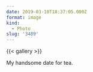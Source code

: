 ```yaml
---
date: 2019-03-10T18:37:05.000Z
format: image
kind:
  - Photo
slug: '3489'
---
```


{{< gallery >}}

My handsome date for tea.
